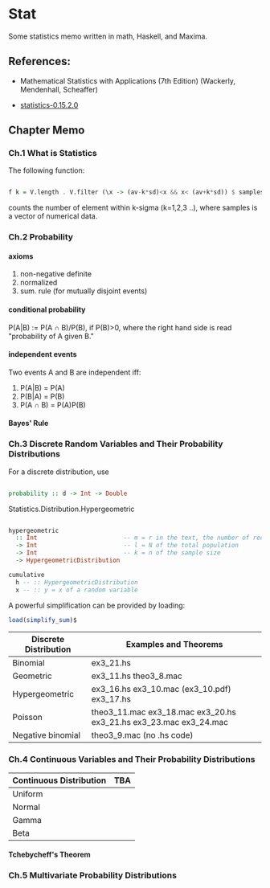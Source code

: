# Stat
Some statistics memo written in math, Haskell, and Maxima.

## References:
* Mathematical Statistics with Applications (7th Edition)
  (Wackerly, Mendenhall, Scheaffer)

* [statistics-0.15.2.0](https://hackage.haskell.org/package/statistics-0.15.2.0)

## Chapter Memo

### Ch.1 What is Statistics

The following function:

```haskell

f k = V.length . V.filter (\x -> (av-k*sd)<x && x< (av+k*sd)) $ samples

```
counts the number of element within k-sigma (k=1,2,3 ..), where samples is a vector of numerical data.

### Ch.2 Probability

#### axioms
1. non-negative definite
1. normalized
1. sum. rule (for mutually disjoint events)

#### conditional probability
P(A|B) := P(A ∩ B)/P(B), if P(B)>0,
where the right hand side is read "probability of A given B."

#### independent events
Two events A and B are independent iff:

1. P(A|B) = P(A)
1. P(B|A) = P(B)
1. P(A ∩ B) = P(A)P(B)

#### Bayes' Rule



### Ch.3 Discrete Random Variables and Their Probability Distributions
For a discrete distribution, use 

```haskell

probability :: d -> Int -> Double

```


Statistics.Distribution.Hypergeometric

```haskell

hypergeometric 
  :: Int                        -- m = r in the text, the number of red 
  -> Int                        -- l = N of the total population
  -> Int                        -- k = n of the sample size
  -> HypergeometricDistribution

cumulative 
  h -- :: HypergeometricDistribution
  x -- :: y = x of a random variable

```

A powerful simplification can be provided by loading:

```maxima
load(simplify_sum)$
```

Discrete Distribution | Examples and Theorems 
----------------------|----------------------
Binomial              | ex3_21.hs
Geometric             | ex3_11.hs theo3_8.mac
Hypergeometric        | ex3_16.hs ex3_10.mac (ex3_10.pdf) ex3_17.hs
Poisson               | theo3_11.mac ex3_18.mac ex3_20.hs ex3_21.hs ex3_23.mac ex3_24.mac
Negative binomial     | theo3_9.mac (no .hs code)

### Ch.4 Continuous Variables and Their Probability Distributions

Continuous Distribution | TBA
------------------------| ---
Uniform                 | 
Normal                  | 
Gamma                   | 
Beta                    | 

#### Tchebycheff's Theorem



### Ch.5 Multivariate Probability Distributions
